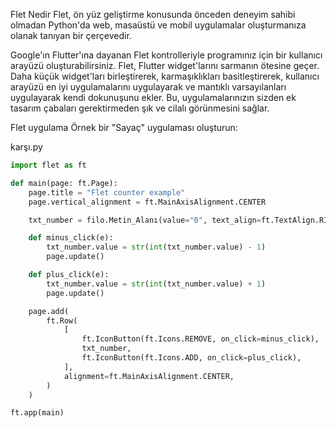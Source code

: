 Flet Nedir Flet, ön yüz geliştirme konusunda önceden deneyim sahibi olmadan Python'da web, masaüstü ve mobil uygulamalar oluşturmanıza olanak tanıyan bir çerçevedir.

Google'ın Flutter'ına dayanan Flet kontrolleriyle programınız için bir kullanıcı arayüzü oluşturabilirsiniz. Flet, Flutter widget'larını sarmanın ötesine geçer. Daha küçük widget'ları birleştirerek, karmaşıklıkları basitleştirerek, kullanıcı arayüzü en iyi uygulamalarını uygulayarak ve mantıklı varsayılanları uygulayarak kendi dokunuşunu ekler. Bu, uygulamalarınızın sizden ek tasarım çabaları gerektirmeden şık ve cilalı görünmesini sağlar.

Flet uygulama Örnek bir "Sayaç" uygulaması oluşturun:

karşı.py

```python
import flet as ft

def main(page: ft.Page):
    page.title = "Flet counter example"
    page.vertical_alignment = ft.MainAxisAlignment.CENTER

    txt_number = filo.Metin_Alanı(value="0", text_align=ft.TextAlign.RIGHT, width=100)

    def minus_click(e):
        txt_number.value = str(int(txt_number.value) - 1)
        page.update()

    def plus_click(e):
        txt_number.value = str(int(txt_number.value) + 1)
        page.update()

    page.add(
        ft.Row(
            [
                ft.IconButton(ft.Icons.REMOVE, on_click=minus_click),
                txt_number,
                ft.IconButton(ft.Icons.ADD, on_click=plus_click),
            ],
            alignment=ft.MainAxisAlignment.CENTER,
        )
    )

ft.app(main)
```

